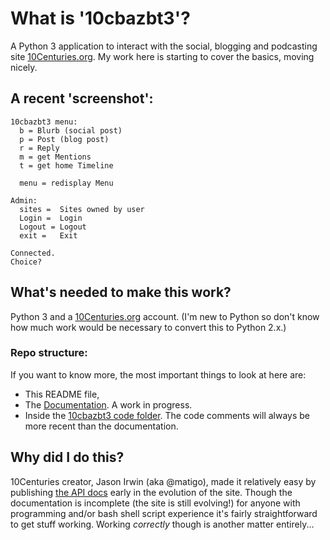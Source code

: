 # What is '10cbazbt3'?
A Python 3 application to interact with the social, blogging and podcasting site [10Centuries.org](http://10centuries.org).  My work here is starting to cover the basics, moving nicely.

## A recent 'screenshot':
````
10cbazbt3 menu:
  b = Blurb (social post)
  p = Post (blog post)
  r = Reply
  m = get Mentions
  t = get home Timeline

  menu = redisplay Menu

Admin:
  sites =  Sites owned by user
  Login =  Login
  Logout = Logout
  exit =   Exit

Connected.
Choice? 

````

## What's needed to make this work?
Python 3 and a [10Centuries.org](http://10centuries.org) account.  (I'm new to Python so don't know how much work would be necessary to convert this to Python 2.x.)

### Repo structure:
If you want to know more, the most important things to look at here are:

* This README file,
* The [Documentation](/docs/00-index.md).  A work in progress.
* Inside the [10cbazbt3 code folder](/10cbazbt3/).  The code comments will always be more recent than the documentation.

## Why did I do this?
10Centuries creator, Jason Irwin (aka @matigo), made it relatively easy by publishing [the API docs](https://docs.10centuries.org/) early in the evolution of the site.  Though the documentation is incomplete (the site is still evolving!) for anyone with programming and/or bash shell script experience it's fairly straightforward to get stuff working.  Working *correctly* though is another matter entirely...
